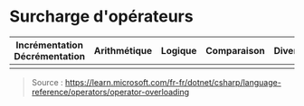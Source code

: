 # Surcharge d'opérateurs

|Incrémentation<br>Décrémentation|Arithmétique|Logique|Comparaison|Divers|
|:--:|:--:|:--:|:--:|:--:|
||||||

> Source : https://learn.microsoft.com/fr-fr/dotnet/csharp/language-reference/operators/operator-overloading
